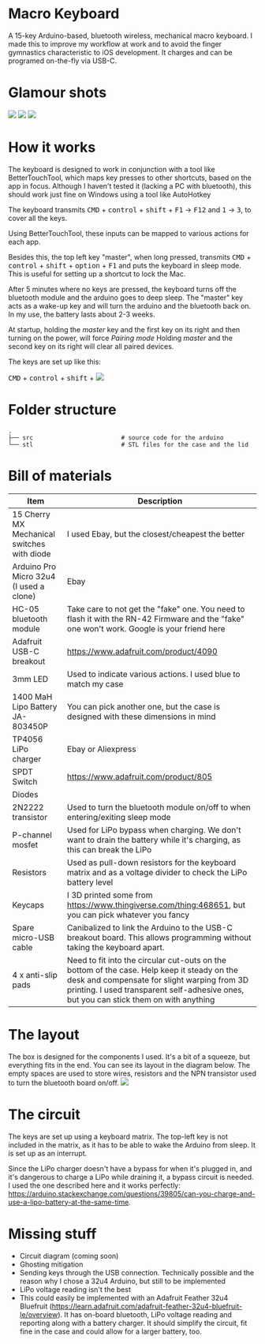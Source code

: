 # Macro Keyboard
A 15-key Arduino-based, bluetooth wireless, mechanical macro keyboard.
I made this to improve my workflow at work and to avoid the finger gymnastics characteristic to iOS development. It charges and can be programed on-the-fly via USB-C.
# Glamour shots
![](/rsc/final3.jpg)
![](/rsc/final1.jpg)
![](/rsc/final2.jpg)
# How it works
The keyboard is designed to work in conjunction with a tool like BetterTouchTool, which maps key presses to other shortcuts, based on the app in focus. Although I haven't tested it (lacking a PC with bluetooth), this should work just fine on Windows using a tool like AutoHotkey

The keyboard transmits <kbd>CMD</kbd> + <kbd>control</kbd> + <kbd>shift</kbd> + <kbd>F1</kbd> -> <kbd>F12</kbd> and <kbd>1</kbd> ->  <kbd>3</kbd>, to cover all the keys.

Using BetterTouchTool, these inputs can be mapped to various actions for each app.

Besides this, the top left key "master", when long pressed, transmits <kbd>CMD</kbd> + <kbd>control</kbd> + <kbd>shift</kbd> + <kbd>option</kbd> + <kbd>F1</kbd> and puts the keyboard in sleep mode. This is useful for setting up a shortcut to lock the Mac.

After 5 minutes where no keys are pressed, the keyboard turns off the bluetooth module and the arduino goes to deep sleep. The "master" key acts as a wake-up key and will turn the arduino and the bluetooth back on.
In my use, the battery lasts about 2-3 weeks.

At startup, holding the *master* key and the first key on its right and then turning on the power, will force *Pairing mode*
Holding *master* and the second key on its right will clear all paired devices.

The keys are set up like this:

<kbd>CMD</kbd> + <kbd>control</kbd> + <kbd>shift</kbd> + 
![](/rsc/key_layout.png)

# Folder structure

    .
    ├── src                         # source code for the arduino
    └── stl                         # STL files for the case and the lid

# Bill of materials
| Item | Description |
| ------ | ------ |
| 15 Cherry MX Mechanical switches with diode | I used Ebay, but the closest/cheapest the better |
| Arduino Pro Micro 32u4 (I used a clone) | Ebay |
| HC-05 bluetooth module | Take care to not get the "fake" one. You need to flash it with the RN-42 Firmware and the "fake" one won't work. Google is your friend here |
| Adafruit USB-C breakout | https://www.adafruit.com/product/4090 |
| 3mm LED | Used to indicate various actions. I used blue to match my case |
| 1400 MaH Lipo Battery JA-803450P | You can pick another one, but the case is designed with these dimensions in mind |
| TP4056 LiPo charger | Ebay or Aliexpress |
| SPDT Switch | https://www.adafruit.com/product/805 |
| Diodes | |
| 2N2222 transistor | Used to turn the bluetooth module on/off to when entering/exiting sleep mode |
| P-channel mosfet | Used for LiPo bypass when charging. We don't want to drain the battery while it's charging, as this can break the LiPo |
| Resistors | Used as pull-down resistors for the keyboard matrix and as a voltage divider to check the LiPo battery level |
| Keycaps | I 3D printed some from https://www.thingiverse.com/thing:468651, but you can pick whatever you fancy |
| Spare micro-USB cable | Canibalized to link the Arduino to the USB-C breakout board. This allows programming without taking the keyboard apart. |
| 4 x anti-slip pads | Need to fit into the circular cut-outs on the bottom of the case. Help keep it steady on the desk and compensate for slight warping from 3D printing. I used transparent self-adhesive ones, but you can stick them on with anything |

# The layout
The box is designed for the components I used. It's a bit of a squeeze, but everything fits in the end. You can see its layout in the diagram below. The empty spaces are used to store wires, resistors and the NPN transistor used to turn the bluetooth board on/off.
![](/rsc/layout_diagram.png)

# The circuit
The keys are set up using a keyboard matrix. The top-left key is not included in the matrix, as it has to be able to wake the Arduino from sleep. It is set up as an interrupt.

Since the LiPo charger doesn't have a bypass for when it's plugged in, and it's dangerous to charge a LiPo while draining it, a bypass circuit is needed. I used the one described here and it works perfectly: https://arduino.stackexchange.com/questions/39805/can-you-charge-and-use-a-lipo-battery-at-the-same-time.

# Missing stuff
- Circuit diagram (coming soon)
- Ghosting mitigation
- Sending keys through the USB connection. Technically possible and the reason why I chose a 32u4 Arduino, but still to be implemented
- LiPo voltage reading isn't the best
- This could easily be implemented with an Adafruit Feather 32u4 Bluefruit (https://learn.adafruit.com/adafruit-feather-32u4-bluefruit-le/overview). It has on-board bluetooth, LiPo voltage reading and reporting along with a battery charger. It should simplify the circuit, fit fine in the case and could allow for a larger battery, too.